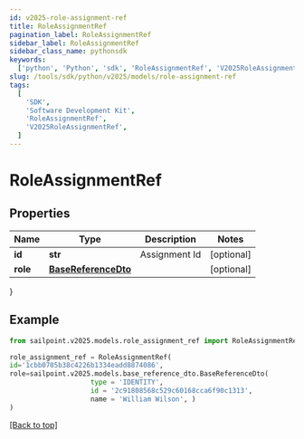 ```yaml
---
id: v2025-role-assignment-ref
title: RoleAssignmentRef
pagination_label: RoleAssignmentRef
sidebar_label: RoleAssignmentRef
sidebar_class_name: pythonsdk
keywords:
  ['python', 'Python', 'sdk', 'RoleAssignmentRef', 'V2025RoleAssignmentRef']
slug: /tools/sdk/python/v2025/models/role-assignment-ref
tags:
  [
    'SDK',
    'Software Development Kit',
    'RoleAssignmentRef',
    'V2025RoleAssignmentRef',
  ]
---
```


# RoleAssignmentRef

## Properties

| Name | Type | Description | Notes |
| --- | --- | --- | --- |
| **id** | **str** | Assignment Id | [optional] |
| **role** | [**BaseReferenceDto**](base-reference-dto) |  | [optional] |

}

## Example

```python
from sailpoint.v2025.models.role_assignment_ref import RoleAssignmentRef

role_assignment_ref = RoleAssignmentRef(
id='1cbb0705b38c4226b1334eadd8874086',
role=sailpoint.v2025.models.base_reference_dto.BaseReferenceDto(
                    type = 'IDENTITY',
                    id = '2c91808568c529c60168cca6f90c1313',
                    name = 'William Wilson', )
)

```

[[Back to top]](#)
